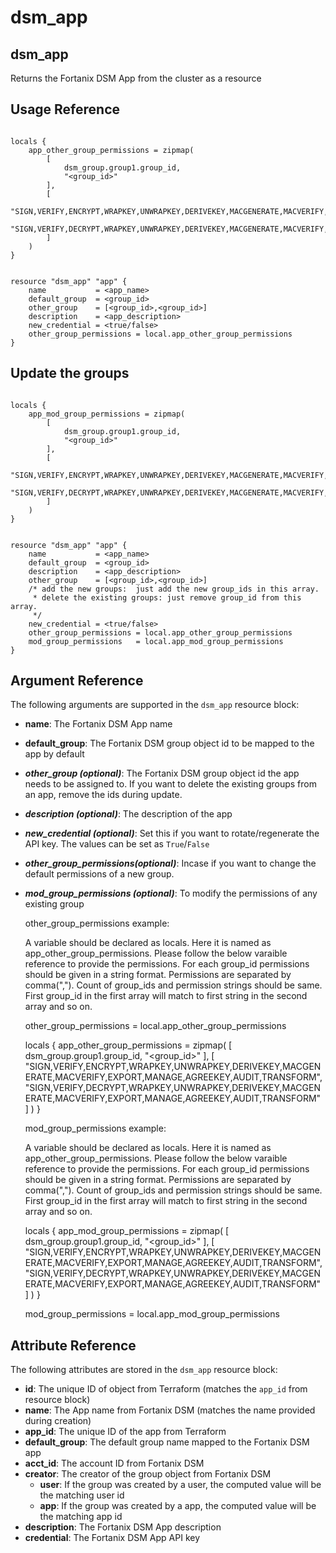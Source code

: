# dsm\_app

## dsm\_app

Returns the Fortanix DSM App from the cluster as a resource 

## Usage Reference



```

locals {
    app_other_group_permissions = zipmap(
        [
            dsm_group.group1.group_id,
            "<group_id>"
        ],
        [
            "SIGN,VERIFY,ENCRYPT,WRAPKEY,UNWRAPKEY,DERIVEKEY,MACGENERATE,MACVERIFY,EXPORT,MANAGE,AGREEKEY,AUDIT,TRANSFORM",
            "SIGN,VERIFY,DECRYPT,WRAPKEY,UNWRAPKEY,DERIVEKEY,MACGENERATE,MACVERIFY,EXPORT,MANAGE,AGREEKEY,AUDIT,TRANSFORM"
        ]
    )
}


resource "dsm_app" "app" {
    name           = <app_name>
    default_group  = <group_id>
    other_group    = [<group_id>,<group_id>]
    description    = <app_description>
    new_credential = <true/false> 
    other_group_permissions = local.app_other_group_permissions
}
```

## Update the groups

```

locals {
    app_mod_group_permissions = zipmap(
        [
            dsm_group.group1.group_id,
            "<group_id>"
        ],
        [
            "SIGN,VERIFY,ENCRYPT,WRAPKEY,UNWRAPKEY,DERIVEKEY,MACGENERATE,MACVERIFY,EXPORT,MANAGE,AGREEKEY,AUDIT,TRANSFORM",
            "SIGN,VERIFY,DECRYPT,WRAPKEY,UNWRAPKEY,DERIVEKEY,MACGENERATE,MACVERIFY,EXPORT,MANAGE,AGREEKEY,AUDIT,TRANSFORM"
        ]
    )
}


resource "dsm_app" "app" {
    name           = <app_name>
    default_group  = <group_id>
    description    = <app_description>
    other_group    = [<group_id>,<group_id>] 
    /* add the new groups:  just add the new group_ids in this array.
     * delete the existing groups: just remove group_id from this array.
     */
    new_credential = <true/false> 
    other_group_permissions = local.app_other_group_permissions
    mod_group_permissions   = local.app_mod_group_permissions 
}
```

## Argument Reference

The following arguments are supported in the `dsm_app` resource block:

* **name**: The Fortanix DSM App name
* **default_group**: The Fortanix DSM group object id to be mapped to the app by default
* _**other_group (optional)**_: The Fortanix DSM group object id the app needs to be assigned to. If you want to 
                                delete the existing groups from an app, remove the ids during update.
* _**description (optional)**_: The description of the app 
* _**new\_credential (optional)**_: Set this if you want to rotate/regenerate the API key. The values can be set as `True`/`False`
* _**other_group_permissions(optional)**_: Incase if you want to change the default permissions of a new group.
* _**mod_group_permissions (optional)**_: To modify the permissions of any existing group


   other_group_permissions example:
   
   A variable should be declared as locals. Here it is named as app_other_group_permissions. Please follow the below 
   varaible reference to provide the permissions. For each group_id permissions should be given in a string format. Permissions
   are separated by comma(","). Count of group_ids and permission strings should be same.
   First group_id in the first array will match to first string in the second array and so on.

   other_group_permissions = local.app_other_group_permissions
   
   locals {
        app_other_group_permissions = zipmap(
            [
                dsm_group.group1.group_id,
                "<group_id>"
            ],
            [
                "SIGN,VERIFY,ENCRYPT,WRAPKEY,UNWRAPKEY,DERIVEKEY,MACGENERATE,MACVERIFY,EXPORT,MANAGE,AGREEKEY,AUDIT,TRANSFORM",
                "SIGN,VERIFY,DECRYPT,WRAPKEY,UNWRAPKEY,DERIVEKEY,MACGENERATE,MACVERIFY,EXPORT,MANAGE,AGREEKEY,AUDIT,TRANSFORM"
            ]
        )
   }

   mod_group_permissions example:

   A variable should be declared as locals. Here it is named as app_other_group_permissions. Please follow the below 
   varaible reference to provide the permissions. For each group_id permissions should be given in a string format. 
   Permissions are separated by comma(","). Count of group_ids and permission strings should be same.
   First group_id in the first array will match to first string in the second array and so on.

   locals {
        app_mod_group_permissions = zipmap(
            [
                dsm_group.group1.group_id,
                "<group_id>"
            ],
            [
                "SIGN,VERIFY,ENCRYPT,WRAPKEY,UNWRAPKEY,DERIVEKEY,MACGENERATE,MACVERIFY,EXPORT,MANAGE,AGREEKEY,AUDIT,TRANSFORM",
                "SIGN,VERIFY,DECRYPT,WRAPKEY,UNWRAPKEY,DERIVEKEY,MACGENERATE,MACVERIFY,EXPORT,MANAGE,AGREEKEY,AUDIT,TRANSFORM"
            ]
        )
   }
   
   mod_group_permissions = local.app_mod_group_permissions



## Attribute Reference

The following attributes are stored in the `dsm_app` resource block:

* **id**: The unique ID of object from Terraform (matches the `app_id` from resource block)
* **name**: The App name from Fortanix DSM (matches the name provided during creation)
* **app\_id**: The unique ID of the app from Terraform
* **default\_group**: The default group name mapped to the Fortanix DSM app
* **acct\_id**: The account ID from Fortanix DSM
* **creator**: The creator of the group object from Fortanix DSM
  * **user**: If the group was created by a user, the computed value will be the matching user id
  * **app**: If the group was created by a app, the computed value will be the matching app id
* **description**: The Fortanix DSM App description
* **credential**: The Fortanix DSM App API key
